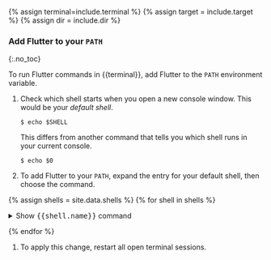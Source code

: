 {% assign terminal=include.terminal %}
{% assign target = include.target %}
{% assign dir = include.dir %}

### Add Flutter to your `PATH`
{:.no_toc}

To run Flutter commands in {{terminal}},
add Flutter to the `PATH` environment variable.

1. Check which shell starts when you open a new console window.
   This would be your _default shell_.

   ```console
   $ echo $SHELL
   ```

   This differs from another command that tells you which shell runs
   in your current console.

   ```console
   $ echo $0
   ```

1. To add Flutter to your `PATH`, expand the entry for your default shell, then
   choose the command.

{% assign shells = site.data.shells %}
{% for shell in shells %}

   <details markdown="1" {% if shell.name == 'bash' %}open{% endif %}>
   <summary>Show <tt>{{shell.name}}</tt> command</summary>

   ```console
   $ {{shell.set-path}}
   ```

   </details>

{% endfor %}

1. To apply this change, restart all open terminal sessions.
